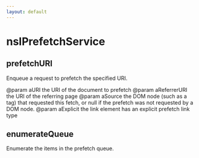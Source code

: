 ```yaml
---
layout: default
---
```


# nsIPrefetchService #

## prefetchURI ##

Enqueue a request to prefetch the specified URI.

@param aURI the URI of the document to prefetch
@param aReferrerURI the URI of the referring page
@param aSource the DOM node (such as a <link> tag) that requested this
       fetch, or null if the prefetch was not requested by a DOM node.
@param aExplicit the link element has an explicit prefetch link type


## enumerateQueue ##

Enumerate the items in the prefetch queue.

